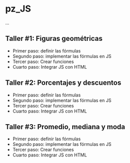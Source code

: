 # pz_JS

...

## Taller #1: Figuras geométricas

- Primer paso: definir las fórmulas
- Segundo paso: implementar las fórmulas en JS
- Tercer paso: Crear funciones
- Cuarto paso: Integrar JS con HTML

## Taller #2: Porcentajes y descuentos

- Primer paso: definir las fórmulas
- Segundo paso: implementar las fórmulas en JS
- Tercer paso: Crear funciones
- Cuarto paso: Integrar JS con HTML

## Taller #3: Promedio, mediana y moda

- Primer paso: definir las fórmulas
- Segundo paso: implementar las fórmulas en JS
- Tercer paso: Crear funciones
- Cuarto paso: Integrar JS con HTML